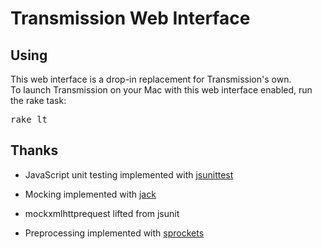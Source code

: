 # Transmission Web Interface

## Using
This web interface is a drop-in replacement for Transmission's own.<br />
To launch Transmission on your Mac with this web interface enabled,
run the rake task:

  <tt>rake lt</tt>



Thanks
--
* JavaScript unit testing implemented with [jsunittest](http://jsunittest.com/)
* Mocking implemented with [jack](http://boss.bekk.no/display/BOSS/Jack)
* mockxmlhttprequest lifted from jsunit

* Preprocessing implemented with [sprockets](http://www.getsprockets.org)
